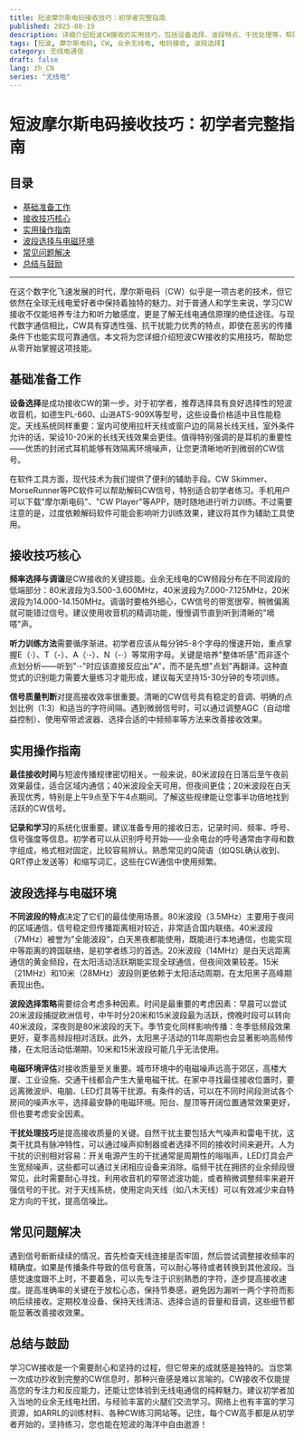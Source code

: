 ```yaml
---
title: 短波摩尔斯电码接收技巧：初学者完整指南
published: 2025-08-19
description: 详细介绍短波CW接收的实用技巧，包括设备选择、波段特点、干扰处理等，帮助初学者掌握摩尔斯电码接收技能。
tags: [短波, 摩尔斯电码, CW, 业余无线电, 电码接收, 波段选择]
category: 无线电通信
draft: false
lang: zh_CN
series: "无线电"
---
```


# 短波摩尔斯电码接收技巧：初学者完整指南

## 目录
- [基础准备工作](#基础准备工作)
- [接收技巧核心](#接收技巧核心)
- [实用操作指南](#实用操作指南)
- [波段选择与电磁环境](#波段选择与电磁环境)
- [常见问题解决](#常见问题解决)
- [总结与鼓励](#总结与鼓励)

---

在这个数字化飞速发展的时代，摩尔斯电码（CW）似乎是一项古老的技术，但它依然在全球无线电爱好者中保持着独特的魅力。对于普通人和学生来说，学习CW接收不仅能培养专注力和听力敏感度，更是了解无线电通信原理的绝佳途径。与现代数字通信相比，CW具有穿透性强、抗干扰能力优秀的特点，即使在恶劣的传播条件下也能实现可靠通信。本文将为您详细介绍短波CW接收的实用技巧，帮助您从零开始掌握这项技能。

## 基础准备工作

**设备选择**是成功接收CW的第一步。对于初学者，推荐选择具有良好选择性的短波收音机，如德生PL-660、山进ATS-909X等型号，这些设备价格适中且性能稳定。天线系统同样重要：室内可使用拉杆天线或窗户边的简易长线天线，室外条件允许的话，架设10-20米的长线天线效果会更佳。值得特别强调的是耳机的重要性——优质的封闭式耳机能够有效隔离环境噪声，让您更清晰地听到微弱的CW信号。

在软件工具方面，现代技术为我们提供了便利的辅助手段。CW Skimmer、MorseRunner等PC软件可以帮助解码CW信号，特别适合初学者练习。手机用户可以下载"摩尔斯电码"、"CW Player"等APP，随时随地进行听力训练。不过需要注意的是，过度依赖解码软件可能会影响听力训练效果，建议将其作为辅助工具使用。

## 接收技巧核心

**频率选择与调谐**是CW接收的关键技能。业余无线电的CW频段分布在不同波段的低端部分：80米波段为3.500-3.600MHz，40米波段为7.000-7.125MHz，20米波段为14.000-14.150MHz。调谐时要格外细心，CW信号的带宽很窄，稍微偏离就可能错过信号。建议使用收音机的精调功能，慢慢调节直到听到清晰的"嘀嗒"声。

**听力训练方法**需要循序渐进。初学者应该从每分钟5-8个字母的慢速开始，重点掌握E（·）、T（-）、A（·-）、N（-·）等常用字母。关键是培养"整体听感"而非逐个点划分析——听到"·-"时应该直接反应出"A"，而不是先想"点划"再翻译。这种直觉式的识别能力需要大量练习才能形成，建议每天坚持15-30分钟的专项训练。

**信号质量判断**对提高接收效率很重要。清晰的CW信号具有稳定的音调、明确的点划比例（1:3）和适当的字符间隔。遇到微弱信号时，可以通过调整AGC（自动增益控制）、使用窄带滤波器、选择合适的中频频率等方法来改善接收效果。

## 实用操作指南

**最佳接收时间**与短波传播规律密切相关。一般来说，80米波段在日落后至午夜前效果最佳，适合区域内通信；40米波段全天可用，但夜间更佳；20米波段在白天表现优秀，特别是上午9点至下午4点期间。了解这些规律能让您事半功倍地找到活跃的CW信号。

**记录和学习**的系统化很重要。建议准备专用的接收日志，记录时间、频率、呼号、信号强度等信息。初学者可以从识别呼号开始——业余电台的呼号通常由字母和数字组成，格式相对固定，比较容易辨认。熟悉常见的Q简语（如QSL确认收到、QRT停止发送等）和缩写词汇，这些在CW通信中使用频繁。

## 波段选择与电磁环境

**不同波段的特点**决定了它们的最佳使用场景。80米波段（3.5MHz）主要用于夜间的区域通信，信号稳定但传播距离相对较近，非常适合国内联络。40米波段（7MHz）被誉为"全能波段"，白天黑夜都能使用，既能进行本地通信，也能实现中等距离的跨国联络，是初学者练习的首选。20米波段（14MHz）是白天远距离通信的黄金频段，在太阳活动活跃期能实现全球通信，但夜间效果较差。15米（21MHz）和10米（28MHz）波段则更依赖于太阳活动周期，在太阳黑子高峰期表现出色。

**波段选择策略**需要综合考虑多种因素。时间是最重要的考虑因素：早晨可以尝试20米波段捕捉欧洲信号，中午时分20米和15米波段最为活跃，傍晚时段可以转向40米波段，深夜则是80米波段的天下。季节变化同样影响传播：冬季低频段效果更好，夏季高频段相对活跃。此外，太阳黑子活动的11年周期也会显著影响高频传播，在太阳活动低潮期，10米和15米波段可能几乎无法使用。

**电磁环境评估**对接收质量至关重要。城市环境中的电磁噪声远高于郊区，高楼大厦、工业设施、交通干线都会产生大量电磁干扰。在家中寻找最佳接收位置时，要远离微波炉、电脑、LED灯具等干扰源。有条件的话，可以在不同时间段测试各个房间的噪声水平，选择最安静的电磁环境。阳台、屋顶等开阔位置通常效果更好，但也要考虑安全因素。

**干扰处理技巧**是提高接收质量的关键。自然干扰主要包括大气噪声和雷电干扰，这类干扰具有脉冲特性，可以通过噪声抑制器或者选择不同的接收时间来避开。人为干扰的识别相对容易：开关电源产生的干扰通常是周期性的嗡嗡声，LED灯具会产生宽频噪声，这些都可以通过关闭相应设备来消除。临频干扰在拥挤的业余频段很常见，此时需要耐心寻找，利用收音机的窄带滤波功能，或者稍微调整频率来避开强信号的干扰。对于天线系统，使用定向天线（如八木天线）可以有效减少来自特定方向的干扰，提高信噪比。

## 常见问题解决

遇到信号断断续续的情况，首先检查天线连接是否牢固，然后尝试调整接收频率的精确度。如果是传播条件导致的信号衰落，可以耐心等待或者转换到其他波段。当感觉速度跟不上时，不要着急，可以先专注于识别熟悉的字符，逐步提高接收速度。提高准确率的关键在于放松心态，保持节奏感，避免因为漏听一两个字符而影响后续接收。定期校准设备、保持天线清洁、选择合适的音量和音调，这些细节都能显著改善接收效果。

## 总结与鼓励

学习CW接收是一个需要耐心和坚持的过程，但它带来的成就感是独特的。当您第一次成功抄收到完整的CW信息时，那种兴奋感是难以言喻的。CW接收不仅能提高您的专注力和反应能力，还能让您体验到无线电通信的纯粹魅力。建议初学者加入当地的业余无线电社团，与经验丰富的火腿们交流学习。网络上也有丰富的学习资源，如ARRL的训练材料、各种CW练习网站等。记住，每个CW高手都是从初学者开始的，坚持练习，您也能在短波的海洋中自由遨游！